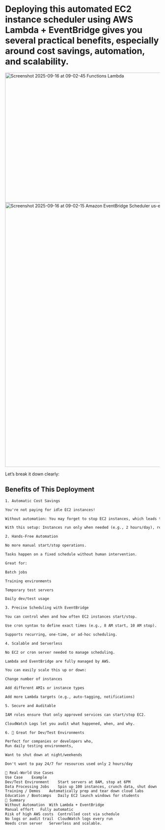 # Deploying this automated EC2 instance scheduler using AWS Lambda + EventBridge gives you several practical benefits, especially around cost savings, automation, and scalability.
<img width="1604" height="421" alt="Screenshot 2025-09-16 at 09-02-45 Functions Lambda" src="https://github.com/user-attachments/assets/ba8d77e4-5f9d-4b84-ba0c-2856a6d319e0" />
<img width="1885" height="857" alt="Screenshot 2025-09-16 at 09-02-15 Amazon EventBridge Scheduler us-east-1" src="https://github.com/user-attachments/assets/cf56de5a-8b62-4990-a67f-8309c88745fd" />


Let’s break it down clearly:

## Benefits of This Deployment
```xml
1. Automatic Cost Savings

You're not paying for idle EC2 instances!

Without automation: You may forget to stop EC2 instances, which leads to unnecessary AWS charges.

With this setup: Instances run only when needed (e.g., 2 hours/day), reducing compute costs by up to 90% depending on usage.

2. Hands-Free Automation

No more manual start/stop operations.

Tasks happen on a fixed schedule without human intervention.

Great for:

Batch jobs

Training environments

Temporary test servers

Daily dev/test usage

3. Precise Scheduling with EventBridge

You can control when and how often EC2 instances start/stop.

Use cron syntax to define exact times (e.g., 8 AM start, 10 AM stop).

Supports recurring, one-time, or ad-hoc scheduling.

4. Scalable and Serverless

No EC2 or cron server needed to manage scheduling.

Lambda and EventBridge are fully managed by AWS.

You can easily scale this up or down:

Change number of instances

Add different AMIs or instance types

Add more Lambda targets (e.g., auto-tagging, notifications)

5. Secure and Auditable

IAM roles ensure that only approved services can start/stop EC2.

CloudWatch Logs let you audit what happened, when, and why.

6. 🧪 Great for Dev/Test Environments

Perfect for companies or developers who,
Run daily testing environments,

Want to shut down at night/weekends

Don't want to pay 24/7 for resources used only 2 hours/day

🔧 Real-World Use Cases
Use Case	Example
Dev/Test Environment	Start servers at 8AM, stop at 6PM
Data Processing Jobs	Spin up 100 instances, crunch data, shut down
Training / Demos	Automatically prep and tear down cloud labs
Education / Bootcamps	Daily EC2 launch windows for students
🧠 Summary
Without Automation	With Lambda + EventBridge
Manual effort	Fully automatic
Risk of high AWS costs	Controlled cost via schedule
No logs or audit trail	CloudWatch logs every run
Needs cron server	Serverless and scalable.
```
